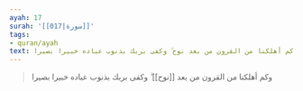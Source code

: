 ```yaml
---
ayah: 17
surah: '[[017|سورة]]'
tags:
- quran/ayah
text: وكم أهلكنا من القرون من بعد نوح ۗ وكفى بربك بذنوب عباده خبيرا بصيرا
---
```

> وكم أهلكنا من القرون من بعد [[نوح]] ۗ وكفى بربك بذنوب عباده خبيرا بصيرا
